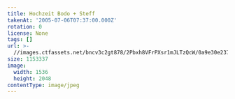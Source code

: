 ```yaml
---
title: Hochzeit Bodo + Steff
takenAt: '2005-07-06T07:37:00.000Z'
rotation: 0
license: None
tags: []
url: >-
  //images.ctfassets.net/bncv3c2gt878/2Pbxh8VFrPXsr1mJLTzQcW/0a9e30e23745833a45bcba1388a55f6c/hochzeit-bodo--steff_4559742769_o
size: 1153337
image:
  width: 1536
  height: 2048
contentType: image/jpeg
---
```


